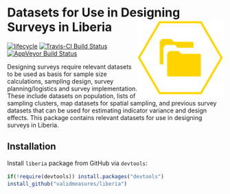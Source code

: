 <!-- README.md is generated from README.Rmd. Please edit that file -->
Datasets for Use in Designing Surveys in Liberia <img src="man/figures/data.png" align="right" />
=================================================================================================

[![lifecycle](https://img.shields.io/badge/lifecycle-maturing-blue.svg)](https://www.tidyverse.org/lifecycle/#maturing)
[![Travis-CI Build
Status](https://travis-ci.org/validmeasures/liberia.svg?branch=master)](https://travis-ci.org/validmeasures/liberia)
[![AppVeyor Build
Status](https://ci.appveyor.com/api/projects/status/github/validmeasures/liberia?branch=master&svg=true)](https://ci.appveyor.com/project/validmeasures/liberia)

Designing surveys require relevant datasets to be used as basis for
sample size calculations, sampling design, survey planning/logistics and
survey implementation. These include datasets on population, lists of
sampling clusters, map datasets for spatial sampling, and previous
survey datasets that can be used for estimating indicator variance and
design effects. This package contains relevant datasets for use in
designing surveys in Liberia.

Installation
------------

Install `liberia` package from GitHub via `devtools`:

``` r
if(!require(devtools)) install.packages("devtools")
install_github("validmeasures/liberia")
```
